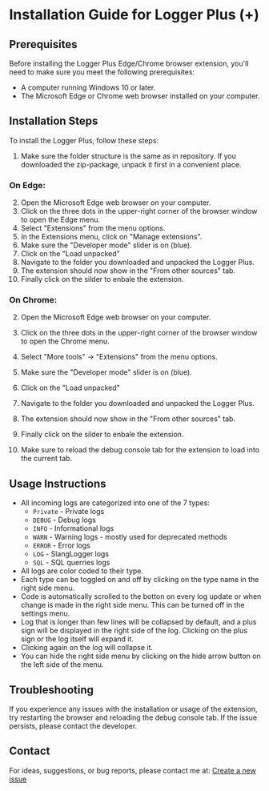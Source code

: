 # Installation Guide for Logger Plus (+) 

## Prerequisites

Before installing the Logger Plus Edge/Chrome browser extension, you'll need to make sure you meet the following prerequisites:

- A computer running Windows 10 or later.
- The Microsoft Edge or Chrome web browser installed on your computer.

## Installation Steps

To install the Logger Plus, follow these steps:

1. Make sure the folder structure is the same as in repository. If you downloaded the zip-package, unpack it first in a convenient place.

### On Edge:

2. Open the Microsoft Edge web browser on your computer.
3. Click on the three dots in the upper-right corner of the browser window to open the Edge menu.
4. Select "Extensions" from the menu options.
5. In the Extensions menu, click on "Manage extensions".
6. Make sure the "Developer mode" slider is on (blue).
7. Click on the "Load unpacked"
8. Navigate to the folder you downloaded and unpacked the Logger Plus.
9. The extension should now show in the "From other sources" tab.
10. Finally click on the silder to enbale the extension.

### On Chrome:

2. Open the Microsoft Edge web browser on your computer.
3. Click on the three dots in the upper-right corner of the browser window to open the Chrome menu.
4. Select "More tools" -> "Extensions" from the menu options.
5. Make sure the "Developer mode" slider is on (blue).
6. Click on the "Load unpacked"
7. Navigate to the folder you downloaded and unpacked the Logger Plus.
8. The extension should now show in the "From other sources" tab.
9. Finally click on the silder to enbale the extension.

11. Make sure to reload the debug console tab for the extension to load into the current tab.

## Usage Instructions

- All incoming logs are categorized into one of the 7 types:
    - `Private` - Private logs
    - `DEBUG` - Debug logs
    - `INFO` - Informational logs
    - `WARN` - Warning logs - mostly used for deprecated methods
    - `ERROR` - Error logs
    - `LOG` - SlangLogger logs
    - `SQL` - SQL querries logs
- All logs are color coded to their type.
- Each type can be toggled on and off by clicking on the type name in the right side menu.
- Code is automatically scrolled to the botton on every log update or when change is made in the right side menu. This can be turned off in the settings menu.
- Log that is longer than few lines will be collapsed by default, and a plus sign will be displayed in the right side of the log. Clicking on the plus sign or the log itself will expand it.
- Clicking again on the log will collapse it.
- You can hide the right side menu by clicking on the hide arrow button on the left side of the menu.


## Troubleshooting

If you experience any issues with the installation or usage of the extension, try restarting the browser and reloading the debug console tab. If the issue persists, please contact the developer.

## Contact

For ideas, suggestions, or bug reports, please contact me at: [Create a new issue](https://github.com/romulusmap/loggerPlus/issues/new/choose)
